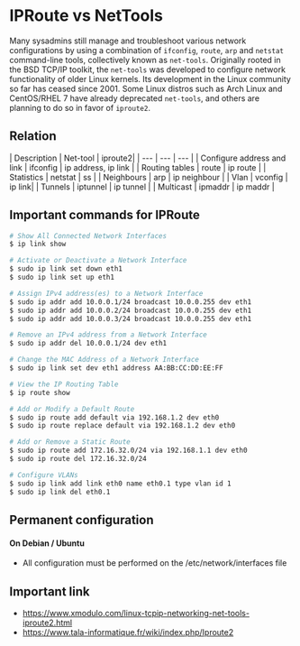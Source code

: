 # IPRoute vs NetTools
Many sysadmins still manage and troubleshoot various network configurations by using a combination of `ifconfig`, `route`, `arp` and `netstat` command-line tools, collectively known as `net-tools`. Originally rooted in the BSD TCP/IP toolkit, the `net-tools` was developed to configure network functionality of older Linux kernels. Its development in the Linux community so far has ceased since 2001. Some Linux distros such as Arch Linux and CentOS/RHEL 7 have already deprecated `net-tools`, and others are planning to do so in favor of `iproute2`.

## Relation
| Description | Net-tool | iproute2|
| --- | --- | --- |
| Configure address and link | ifconfig | ip address, ip link |
| Routing tables | route | ip route |
| Statistics | netstat | ss |
| Neighbours | arp | ip neighbour |
| Vlan | vconfig | ip link|
| Tunnels | iptunnel | ip tunnel |
| Multicast | ipmaddr | ip maddr |

## Important commands for IPRoute
```bash
# Show All Connected Network Interfaces
$ ip link show

# Activate or Deactivate a Network Interface
$ sudo ip link set down eth1
$ sudo ip link set up eth1

# Assign IPv4 address(es) to a Network Interface
$ sudo ip addr add 10.0.0.1/24 broadcast 10.0.0.255 dev eth1
$ sudo ip addr add 10.0.0.2/24 broadcast 10.0.0.255 dev eth1
$ sudo ip addr add 10.0.0.3/24 broadcast 10.0.0.255 dev eth1

# Remove an IPv4 address from a Network Interface
$ sudo ip addr del 10.0.0.1/24 dev eth1

# Change the MAC Address of a Network Interface
$ sudo ip link set dev eth1 address AA:BB:CC:DD:EE:FF

# View the IP Routing Table
$ ip route show

# Add or Modify a Default Route
$ sudo ip route add default via 192.168.1.2 dev eth0
$ sudo ip route replace default via 192.168.1.2 dev eth0

# Add or Remove a Static Route
$ sudo ip route add 172.16.32.0/24 via 192.168.1.1 dev eth0
$ sudo ip route del 172.16.32.0/24

# Configure VLANs
$ sudo ip link add link eth0 name eth0.1 type vlan id 1
$ sudo ip link del eth0.1
```

## Permanent configuration
#### On Debian / Ubuntu
- All configuration must be performed on the /etc/network/interfaces file

## Important link
- https://www.xmodulo.com/linux-tcpip-networking-net-tools-iproute2.html
- https://www.tala-informatique.fr/wiki/index.php/Iproute2